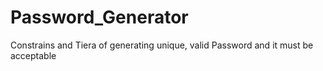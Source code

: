 # Password_Generator
Constrains and Tiera of generating unique, valid Password and it must be acceptable 
